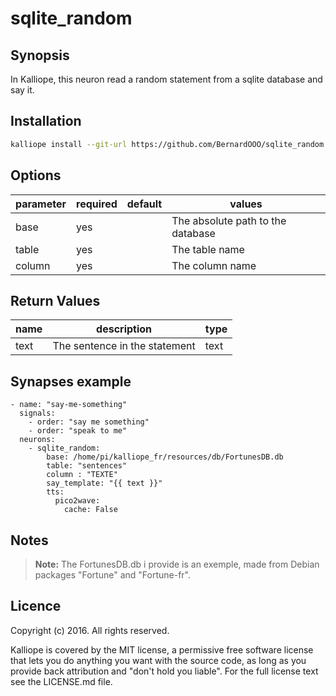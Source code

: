 
# sqlite_random

## Synopsis

In Kalliope, this neuron read a random statement from a sqlite database and say it.

## Installation
```bash
kalliope install --git-url https://github.com/BernardOOO/sqlite_random.git
```

## Options


| parameter        | required | default                       | values                           |
|------------------|----------|-------------------------------|-----------------------------------|
| base | yes      |                               |The absolute path to the database |
| table | yes       |                               | The table name |
| column | yes      |  |     The column name                              |


## Return Values

| name      | description                        | type       |
|-----------|------------------------------------|------------|
| text | The sentence in the statement | text |


## Synapses example
    
```
- name: "say-me-something"
  signals:
    - order: "say me something"
    - order: "speak to me"
  neurons:
    - sqlite_random:
        base: /home/pi/kalliope_fr/resources/db/FortunesDB.db
        table: "sentences"
        column : "TEXTE"
        say_template: "{{ text }}"
        tts:
          pico2wave:
            cache: False

```

## Notes

> **Note:** The FortunesDB.db i provide is an exemple, made from Debian packages "Fortune" and "Fortune-fr".

## Licence

Copyright (c) 2016. All rights reserved.

Kalliope is covered by the MIT license, a permissive free software license that lets you do anything you want with the source code, as long as you provide back attribution and "don't hold you liable". For the full license text see the LICENSE.md file.
